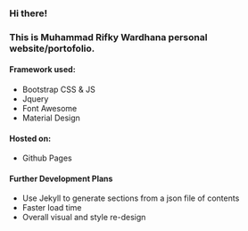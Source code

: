 ### Hi there!
### This is Muhammad Rifky Wardhana personal website/portofolio.

#### Framework used:
* Bootstrap CSS & JS
* Jquery
* Font Awesome
* Material Design

#### Hosted on:
* Github Pages

#### Further Development Plans
* Use Jekyll to generate sections from a json file of contents
* Faster load time
* Overall visual and style re-design
